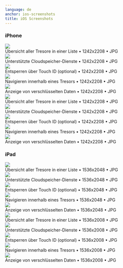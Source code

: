 ```yaml
---
language: de
anchor: ios-screenshots
title: iOS Screenshots
---
```

### iPhone

<div class="row">
  <div class="col-sm-6 col-md-4">
    <div class="thumbnail text-center">
      <a href="/resources/presskit/de/iphone-screenshot-1.jpg"><img src="/resources/presskit/de/iphone-screenshot-1.jpg"/></a>
      <div class="caption">Übersicht aller Tresore in einer Liste • 1242x2208 • JPG</div>
    </div>
  </div>
  <div class="col-sm-6 col-md-4">
    <div class="thumbnail text-center">
      <a href="/resources/presskit/de/iphone-screenshot-2.jpg"><img src="/resources/presskit/de/iphone-screenshot-2.jpg"/></a>
      <div class="caption">Unterstützte Cloudspeicher-Dienste • 1242x2208 • JPG</div>
    </div>
  </div>
  <div class="clearfix visible-sm-block"></div>
  <div class="col-sm-6 col-md-4">
    <div class="thumbnail text-center">
      <a href="/resources/presskit/de/iphone-screenshot-3.jpg"><img src="/resources/presskit/de/iphone-screenshot-3.jpg"/></a>
      <div class="caption">Entsperren über Touch ID (optional) • 1242x2208 • JPG</div>
    </div>
  </div>
  <div class="clearfix visible-md-block"></div>
  <div class="col-sm-6 col-md-4">
    <div class="thumbnail text-center">
      <a href="/resources/presskit/de/iphone-screenshot-4.jpg"><img src="/resources/presskit/de/iphone-screenshot-4.jpg"/></a>
      <div class="caption">Navigieren innerhalb eines Tresors • 1242x2208 • JPG</div>
    </div>
  </div>
  <div class="clearfix visible-sm-block"></div>
  <div class="col-sm-6 col-md-4">
    <div class="thumbnail text-center">
      <a href="/resources/presskit/de/iphone-screenshot-5.jpg"><img src="/resources/presskit/de/iphone-screenshot-5.jpg"/></a>
      <div class="caption">Anzeige von verschlüsselten Daten • 1242x2208 • JPG</div>
    </div>
  </div>
</div>

<div class="row">
  <div class="col-sm-6 col-md-4">
    <div class="thumbnail text-center">
      <a href="/resources/presskit/de/iphone-appstore-screenshot-1.jpg"><img src="/resources/presskit/de/iphone-appstore-screenshot-1.jpg"/></a>
      <div class="caption">Übersicht aller Tresore in einer Liste • 1242x2208 • JPG</div>
    </div>
  </div>
  <div class="col-sm-6 col-md-4">
    <div class="thumbnail text-center">
      <a href="/resources/presskit/de/iphone-appstore-screenshot-2.jpg"><img src="/resources/presskit/de/iphone-appstore-screenshot-2.jpg"/></a>
      <div class="caption">Unterstützte Cloudspeicher-Dienste • 1242x2208 • JPG</div>
    </div>
  </div>
  <div class="clearfix visible-sm-block"></div>
  <div class="col-sm-6 col-md-4">
    <div class="thumbnail text-center">
      <a href="/resources/presskit/de/iphone-appstore-screenshot-3.jpg"><img src="/resources/presskit/de/iphone-appstore-screenshot-3.jpg"/></a>
      <div class="caption">Entsperren über Touch ID (optional) • 1242x2208 • JPG</div>
    </div>
  </div>
  <div class="clearfix visible-md-block"></div>
  <div class="col-sm-6 col-md-4">
    <div class="thumbnail text-center">
      <a href="/resources/presskit/de/iphone-appstore-screenshot-4.jpg"><img src="/resources/presskit/de/iphone-appstore-screenshot-4.jpg"/></a>
      <div class="caption">Navigieren innerhalb eines Tresors • 1242x2208 • JPG</div>
    </div>
  </div>
  <div class="clearfix visible-sm-block"></div>
  <div class="col-sm-6 col-md-4">
    <div class="thumbnail text-center">
      <a href="/resources/presskit/de/iphone-appstore-screenshot-5.jpg"><img src="/resources/presskit/de/iphone-appstore-screenshot-5.jpg"/></a>
      <div class="caption">Anzeige von verschlüsselten Daten • 1242x2208 • JPG</div>
    </div>
  </div>
</div>

### iPad

<div class="row">
  <div class="col-sm-6 col-md-4">
    <div class="thumbnail text-center">
      <a href="/resources/presskit/de/ipad-screenshot-1.jpg"><img src="/resources/presskit/de/ipad-screenshot-1.jpg"/></a>
      <div class="caption">Übersicht aller Tresore in einer Liste • 1536x2048 • JPG</div>
    </div>
  </div>
  <div class="col-sm-6 col-md-4">
    <div class="thumbnail text-center">
      <a href="/resources/presskit/de/ipad-screenshot-2.jpg"><img src="/resources/presskit/de/ipad-screenshot-2.jpg"/></a>
      <div class="caption">Unterstützte Cloudspeicher-Dienste • 1536x2048 • JPG</div>
    </div>
  </div>
  <div class="clearfix visible-sm-block"></div>
  <div class="col-sm-6 col-md-4">
    <div class="thumbnail text-center">
      <a href="/resources/presskit/de/ipad-screenshot-3.jpg"><img src="/resources/presskit/de/ipad-screenshot-3.jpg"/></a>
      <div class="caption">Entsperren über Touch ID (optional) • 1536x2048 • JPG</div>
    </div>
  </div>
  <div class="clearfix visible-md-block"></div>
  <div class="col-sm-6 col-md-4">
    <div class="thumbnail text-center">
      <a href="/resources/presskit/de/ipad-screenshot-4.jpg"><img src="/resources/presskit/de/ipad-screenshot-4.jpg"/></a>
      <div class="caption">Navigieren innerhalb eines Tresors • 1536x2048 • JPG</div>
    </div>
  </div>
  <div class="clearfix visible-sm-block"></div>
  <div class="col-sm-6 col-md-4">
    <div class="thumbnail text-center">
      <a href="/resources/presskit/de/ipad-screenshot-5.jpg"><img src="/resources/presskit/de/ipad-screenshot-5.jpg"/></a>
      <div class="caption">Anzeige von verschlüsselten Daten • 1536x2048 • JPG</div>
    </div>
  </div>
</div>

<div class="row">
  <div class="col-sm-6 col-md-4">
    <div class="thumbnail text-center">
      <a href="/resources/presskit/de/ipad-appstore-screenshot-1.jpg"><img src="/resources/presskit/de/ipad-appstore-screenshot-1.jpg"/></a>
      <div class="caption">Übersicht aller Tresore in einer Liste • 1536x2008 • JPG</div>
    </div>
  </div>
  <div class="col-sm-6 col-md-4">
    <div class="thumbnail text-center">
      <a href="/resources/presskit/de/ipad-appstore-screenshot-2.jpg"><img src="/resources/presskit/de/ipad-appstore-screenshot-2.jpg"/></a>
      <div class="caption">Unterstützte Cloudspeicher-Dienste • 1536x2008 • JPG</div>
    </div>
  </div>
  <div class="clearfix visible-sm-block"></div>
  <div class="col-sm-6 col-md-4">
    <div class="thumbnail text-center">
      <a href="/resources/presskit/de/ipad-appstore-screenshot-3.jpg"><img src="/resources/presskit/de/ipad-appstore-screenshot-3.jpg"/></a>
      <div class="caption">Entsperren über Touch ID (optional) • 1536x2008 • JPG</div>
    </div>
  </div>
  <div class="clearfix visible-md-block"></div>
  <div class="col-sm-6 col-md-4">
    <div class="thumbnail text-center">
      <a href="/resources/presskit/de/ipad-appstore-screenshot-4.jpg"><img src="/resources/presskit/de/ipad-appstore-screenshot-4.jpg"/></a>
      <div class="caption">Navigieren innerhalb eines Tresors • 1536x2008 • JPG</div>
    </div>
  </div>
  <div class="clearfix visible-sm-block"></div>
  <div class="col-sm-6 col-md-4">
    <div class="thumbnail text-center">
      <a href="/resources/presskit/de/ipad-appstore-screenshot-5.jpg"><img src="/resources/presskit/de/ipad-appstore-screenshot-5.jpg"/></a>
      <div class="caption">Anzeige von verschlüsselten Daten • 1536x2008 • JPG</div>
    </div>
  </div>
</div>

